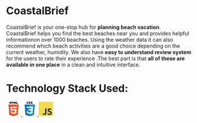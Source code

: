 # CoastalBrief
CoastalBrief is your one-stop hub for **planning beach vacation**. CoastalBrief helps you find the best beaches near you and provides helpful informationon over 1000 beaches. Using the weather data it can also recommend which beach activities are a good choice depending on the current weather, humidity. We also have **easy to understand review system** for the users to rate their experience .The best part is that **all of these are available in one place** in a clean and intuitive interface.

# Technology Stack Used:
<a href="https://www.w3.org/html/" target="_blank" rel="noreferrer"> <img src="https://raw.githubusercontent.com/devicons/devicon/master/icons/html5/html5-original-wordmark.svg" alt="html5" width="40" height="40"/> </a>
<a href="https://www.w3schools.com/css/" target="_blank" rel="noreferrer"> <img src="https://raw.githubusercontent.com/devicons/devicon/master/icons/css3/css3-original-wordmark.svg" alt="css3" width="40" height="40"/> </a>
<a href="https://www.w3schools.com/css/" target="_blank" rel="noreferrer"> <img src="https://raw.githubusercontent.com/devicons/devicon/master/icons/javascript/javascript-original.svg" alt="css3" width="40" height="40"/> </a>

